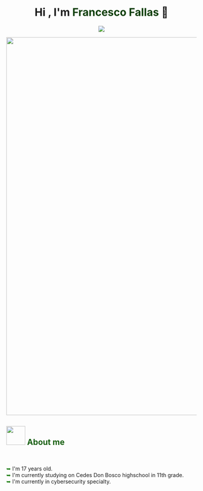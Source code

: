 <h1 align="center"
  <b>Hi , I'm <span style="color: #0f3f0a;">Francesco Fallas</span> 👋</b> 
</h1>


<p align="center">
  <a href="https://git.io/typing-svg"><img src="https://readme-typing-svg.herokuapp.com?font=Time+New+Roman&color=165F0F&size=25&center=true&vCenter=true&width=600&height=100&lines=Passionate+about+cybersecurity;Currently+learning%3A+Python;Currently+learning%3A+Kali+Linux+distribution;Aspiring+to+be+a+Penetration+Tester"></a> 
</p>

<img src="https://github.com/user-attachments/assets/5dc8ce31-b877-4827-a30f-208fb0ae9ad1" width="1000">
<br>

<h2 align="left"><picture><img src = "https://github.com/7oSkaaa/7oSkaaa/blob/main/Images/about_me.gif?raw=true" width = 50px></picture>
<span style="color: #165f0f;">About me</span></h2>

<br>


<span style="color: #1e7f14;">➥</span> I'm 17 years old. <br>
<span style="color: #1e7f14;">➥</span> I'm currently studying on Cedes Don Bosco highschool in 11th grade. <br>
<span style="color: #1e7f14;">➥</span> I'm currently in cybersecurity specialty. <br>
<br>





  

